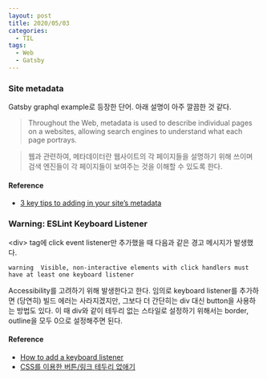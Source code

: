 ```yaml
---
layout: post
title: 2020/05/03
categories:
  - TIL
tags: 
  - Web
  - Gatsby
---
```


### Site metadata  
Gatsby graphql example로 등장한 단어. 아래 설명이 아주 깔끔한 것 같다.  

> Throughout the Web, metadata is used to describe individual pages on a websites, allowing search engines to understand what each page portrays.  

> 웹과 관련하여, 메타데이터란 웹사이트의 각 페이지들을 설명하기 위해 쓰이며 검색 엔진들이 각 페이지들이 보여주는 것을 이해할 수 있도록 한다.  

#### Reference  
- [3 key tips to adding in your site’s metadata](https://www.yola.com/blog/3-key-tips-to-adding-in-your-sites-metadata/)

### Warning: ESLint Keyboard Listener  
\<div> tag에 click event listener만 추가했을 때 다음과 같은 경고 메시지가 발생했다.  

  ```
warning  Visible, non-interactive elements with click handlers must have at least one keyboard listener  
  ```

Accessibility를 고려하기 위해 발생한다고 한다. 임의로 keyboard listener를 추가하면 (당연히) 빌드 에러는 사라지겠지만, 그보다 더 간단히는 div 대신 button을 사용하는 방법도 있다. 이 때 div와 같이 테두리 없는 스타일로 설정하기 위해서는 border, outline을 모두 0으로 설정해주면 된다.   

#### Reference  
- [How to add a keyboard listener](https://stackoverflow.com/questions/48575674/how-to-add-a-keyboard-listener-to-my-onclick-handler)
- [CSS를 이용한 버튼/링크 테두리 없애기](https://ank1k.tistory.com/entry/CSS%EB%A5%BC-%EC%9D%B4%EC%9A%A9%ED%95%9C-%EB%B2%84%ED%8A%BC%EB%A7%81%ED%81%AC-%ED%81%B4%EB%A6%AD-%EC%8B%9C-%EC%83%9D%EA%B8%B0%EB%8A%94-%ED%85%8C%EB%91%90%EB%A6%AC-%EC%97%86%EC%95%A0%EA%B8%B0)